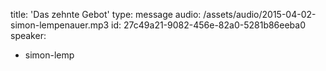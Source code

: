 title: 'Das zehnte Gebot'
type: message
audio: /assets/audio/2015-04-02-simon-lempenauer.mp3
id: 27c49a21-9082-456e-82a0-5281b86eeba0
speaker:
  - simon-lemp
